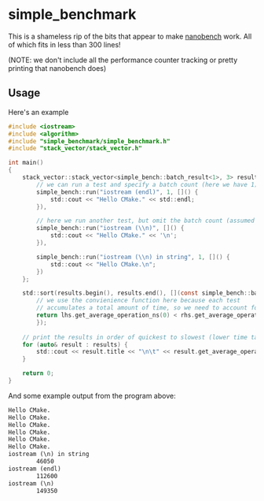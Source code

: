 simple_benchmark
================

This is a shameless rip of the bits that appear to make [nanobench](https://github.com/martinus/nanobench) work.
All of which fits in less than 300 lines! 

(NOTE: we don't include all the performance counter tracking or pretty printing that nanobench does)

Usage
-----

Here's an example
```c
#include <iostream>
#include <algorithm>
#include "simple_benchmark/simple_benchmark.h"
#include "stack_vector/stack_vector.h"

int main()
{
	stack_vector::stack_vector<simple_bench::batch_result<1>, 3> results = {
		// we can run a test and specify a batch count (here we have 1)
		simple_bench::run("iostream (endl)", 1, []() {
			std::cout << "Hello CMake." << std::endl;
		}),

		// here we run another test, but omit the batch count (assumed to be 1)
		simple_bench::run("iostream (\\n)", []() {
			std::cout << "Hello CMake." << '\n';
		}),

		simple_bench::run("iostream (\\n) in string", 1, []() {
			std::cout << "Hello CMake.\n";
		}) 
	};

	std::sort(results.begin(), results.end(), [](const simple_bench::batch_result<1>& lhs, const simple_bench::batch_result<1>& rhs) {
		// we use the convienience function here because each test
		// accumulates a total amount of time, so we need to account for the loop and batch count of each test
		return lhs.get_average_operation_ns(0) < rhs.get_average_operation_ns(0);
		});
	
	// print the results in order of quickest to slowest (lower time taken is better)
	for (auto& result : results) {
		std::cout << result.title << "\n\t" << result.get_average_operation_ns(0) << '\n';
	}

	return 0;
}
```

And some example output from the program above:
```txt
Hello CMake.
Hello CMake.
Hello CMake.
Hello CMake.
Hello CMake.
Hello CMake.
iostream (\n) in string
        46050
iostream (endl)
        112600
iostream (\n)
        149350
```